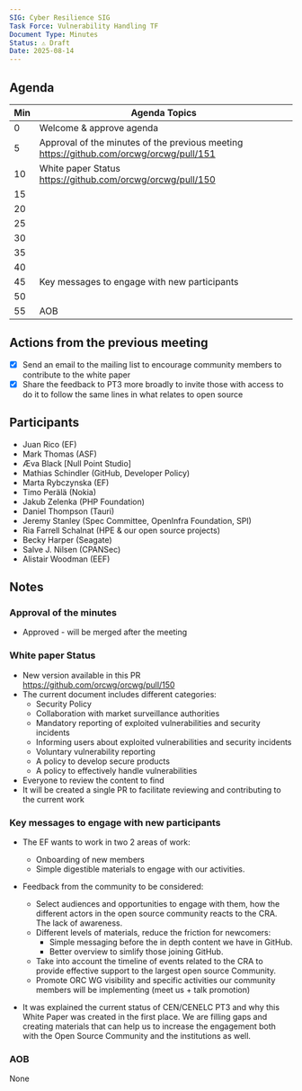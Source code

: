 ```yaml
---
SIG: Cyber Resilience SIG
Task Force: Vulnerability Handling TF
Document Type: Minutes
Status: ⚠️ Draft
Date: 2025-08-14
---
```


##  Agenda

| Min | Agenda Topics | 
| -- | ----- | 
|   0 | Welcome & approve agenda | 
|   5 | Approval of the minutes of the previous meeting  https://github.com/orcwg/orcwg/pull/151|
|  10 | White paper Status https://github.com/orcwg/orcwg/pull/150  |
|  15 |  |
|  20 |  |
|  25 |  |
|  30 |  |
|  35 |  |
|  40 |  | 
|  45 |  Key messages to engage with new participants|
|  50 |  | 
|  55 | AOB | 

## Actions from the previous meeting
- [x] Send an email to the mailing list to encourage community members to contribute to the white paper
- [x] Share the feedback to PT3 more broadly to invite those with access to do it to follow the same lines in what relates to open source

## Participants
- Juan Rico (EF)
- Mark Thomas (ASF)
- Æva Black [Null Point Studio]
- Mathias Schindler (GitHub, Developer Policy)
- Marta Rybczynska (EF)
- Timo Perälä (Nokia)
- Jakub Zelenka (PHP Foundation)
- Daniel Thompson (Tauri)
- Jeremy Stanley (Spec Committee, OpenInfra Foundation, SPI)
- Ria Farrell Schalnat (HPE & our open source projects)
- Becky Harper (Seagate)
- Salve J. Nilsen (CPANSec)
- Alistair Woodman (EEF)

## Notes
### Approval of the minutes
- Approved - will be merged after the meeting

### White paper Status
- New version available in this PR https://github.com/orcwg/orcwg/pull/150
- The current document includes different categories:
  - Security Policy
  - Collaboration with market surveillance authorities
  - Mandatory reporting of exploited vulnerabilities and security incidents
  - Informing users about exploited vulnerabilities and security incidents
  - Voluntary vulnerability reporting
  - A policy to develop secure products
  - A policy to effectively handle vulnerabilities
- Everyone to review the content to find 
- It will be created a single PR to facilitate reviewing and contributing to the current work

### Key messages to engage with new participants
- The EF wants to work in two 2 areas of work:
  - Onboarding of new members
  - Simple digestible materials to engage with our activities.

- Feedback from the community to be considered:
  - Select audiences and opportunities to engage with them, how the different actors in the open source community reacts to the CRA. The lack of awareness.
  - Different levels of materials, reduce the friction for newcomers:
    - Simple messaging before the in depth content we have in GitHub.
    - Better overview to simlify those joining GitHub.
  - Take into account the timeline of events related to the CRA to provide effective support to the largest open source Community.
  - Promote ORC WG visibility and specific activities our community members will be implementing (meet us + talk promotion)

- It was explained the current status of CEN/CENELC PT3 and why this White Paper was created in the first place. We are filling gaps and creating materials that can help us to increase the engagement both with the Open Source Community and the institutions as well.

### AOB
None

